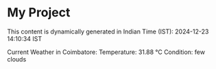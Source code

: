 # My Project

This content is dynamically generated in Indian Time (IST): 2024-12-23 14:10:34 IST


Current Weather in Coimbatore:
Temperature: 31.88 °C
Condition: few clouds
